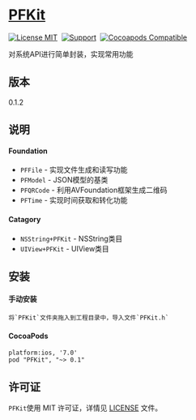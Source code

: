 [PFKit](https://github.com/PFei-He/PFKit)
===

[![License MIT](https://img.shields.io/badge/license-MIT-green.svg)](https://raw.githubusercontent.com/PFei-He/PFKit/master/LICENSE)&nbsp;
[![Support](https://img.shields.io/badge/support-iOS%207%2B%20-blue.svg?style=flat)](https://www.apple.com/nl/ios/)&nbsp;
[![Cocoapods Compatible](https://img.shields.io/cocoapods/v/PFKit.svg)](https://img.shields.io/cocoapods/v/PFKit.svg)

对系统API进行简单封装，实现常用功能

版本
---
0.1.2

说明
---
#### Foundation
* `PFFile` - 实现文件生成和读写功能
* `PFModel` - JSON模型的基类
* `PFQRCode` - 利用AVFoundation框架生成二维码
* `PFTime` - 实现时间获取和转化功能

#### Catagory
* `NSString+PFKit` - NSString类目
* `UIView+PFKit` - UIView类目

安装
--- 
#### 手动安装
```
将`PFKit`文件夹拖入到工程目录中，导入文件`PFKit.h`
```

#### CocoaPods
```
platform:ios, '7.0'
pod "PFKit", "~> 0.1"
```

许可证
---
`PFKit`使用 MIT 许可证，详情见 [LICENSE](https://raw.githubusercontent.com/PFei-He/PFKit/master/LICENSE) 文件。

